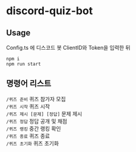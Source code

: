 # discord-quiz-bot

## Usage

Config.ts 에 디스코드 봇 ClientID와 Token을 입력한 뒤

```
npm i
npm run start
```

## 명령어 리스트

`/퀴즈 준비` 퀴즈 참가자 모집  
`/퀴즈 시작` 퀴즈 시작  
`/퀴즈 제시 [문제] [정답]` 문제 제시  
`/퀴즈 정답` 정답 공개 및 채점  
`/퀴즈 랭킹` 중간 랭킹 확인  
`/퀴즈 종료` 퀴즈 종료  
`/퀴즈 초기화` 퀴즈 초기화
